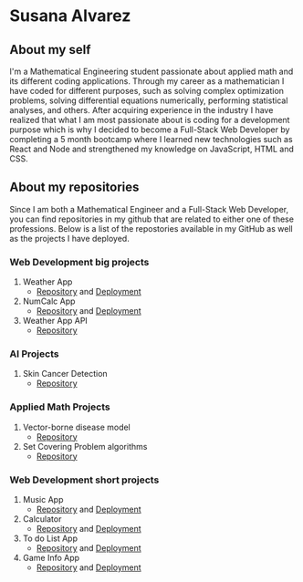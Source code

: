 # Susana Alvarez
## About my self
I'm a Mathematical Engineering student passionate about applied math and its different coding applications. Through my career as a mathematician I have coded for different purposes, such as solving complex optimization problems, solving differential equations numerically, performing statistical analyses, and others. After acquiring experience in the industry I have realized that what I am most passionate about is coding for a development purpose which is why I decided to become a Full-Stack Web Developer by completing a 5 month bootcamp where I learned new technologies such as React and Node and strengthened my knowledge on JavaScript, HTML and CSS.

## About my repositories
Since I am both a Mathematical Engineer and a Full-Stack Web Developer, you can find repositories in my github that are related to either one of these professions. Below is a list of the repostories available in my GitHub as well as the projects I have deployed.

### Web Development big projects
1.  Weather App
    * [Repository](https://github.com/SusanaAlvarezZuluaga/weather-app-final) and [Deployment](https://susanaalvarezzuluaga.github.io/weather-app-final)
2.  NumCalc App
    * [Repository](https://github.com/SusanaAlvarezZuluaga/num-calc) and [Deployment](https://susanaalvarezzuluaga.github.io/num-calc)
3.  Weather App API
    * [Repository](https://github.com/SusanaAlvarezZuluaga/weather-app-api)
  
### AI Projects
1. Skin Cancer Detection
    * [Repository](https://github.com/SusanaAlvarezZuluaga/skin-cancer-detection)

### Applied Math Projects
1. Vector-borne disease model
    * [Repository](https://github.com/SusanaAlvarezZuluaga/vector-borne-diseases-abms)
2. Set Covering Problem algorithms
    * [Repository](https://github.com/SusanaAlvarezZuluaga/set-covering-problem)

### Web Development short projects
1.  Music App
    * [Repository](https://github.com/SusanaAlvarezZuluaga/music-app) and [Deployment](https://susanaalvarezzuluaga.github.io/music-app/)
2.  Calculator
    * [Repository](https://github.com/SusanaAlvarezZuluaga/myCalculator) and [Deployment](https://susanaalvarezzuluaga.github.io/myCalculator)
3.  To do List App
    * [Repository](https://github.com/SusanaAlvarezZuluaga/to-do-list-app) and [Deployment](https://susanaalvarezzuluaga.github.io/to-do-list-app)
4.  Game Info App
    * [Repository](https://github.com/SusanaAlvarezZuluaga/game-app) and [Deployment](https://susanaalvarezzuluaga.github.io/game-app)


